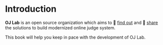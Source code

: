# Introduction

**OJ Lab** is an open source organization
which aims to 🤔 <u>find out</u> and 🙌 <u>share</u> the solutions
to build modernized online judge system.

This book will help you keep in pace with the development of OJ Lab.
